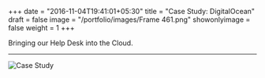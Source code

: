 +++
date = "2016-11-04T19:41:01+05:30"
title = "Case Study: DigitalOcean"
draft = false
image = "/portfolio/images/Frame 461.png"
showonlyimage = false
weight = 1
+++

Bringing our Help Desk into the Cloud.
<!--more-->
---
![Case Study](/portfolio/images/DigitalOceanCS.png)

